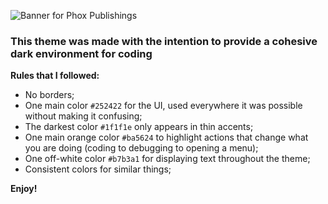 ![Banner for Phox Publishings](https://i.imgur.com/7YwkdUT.png)
### This theme was made with the intention to provide a cohesive dark environment for coding
**Rules that I followed:**
* No borders;
* One main color `#252422` for the UI, used everywhere it was possible without making it confusing;
* The darkest color `#1f1f1e` only appears in thin accents;
* One main orange color `#ba5624` to highlight actions that change what you are doing (coding to debugging to opening a menu);
* One off-white color `#b7b3a1` for displaying text throughout the theme;
* Consistent colors for similar things;

**Enjoy!**
